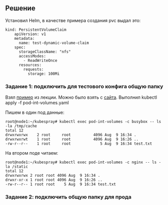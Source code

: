 ## Решение
Установил Helm, в качестве примера создания pvc выдал это:
```
kind: PersistentVolumeClaim
    apiVersion: v1
    metadata:
      name: test-dynamic-volume-claim
    spec:
      storageClassName: "nfs"
      accessModes:
        - ReadWriteOnce
      resources:
        requests:
          storage: 100Mi
```
### Задание 1: подключить для тестового конфига общую папку
Взял [пример](https://github.com/loshkarevev/Homeworks/tree/main/13.2%20%D1%80%D0%B0%D0%B7%D0%B4%D0%B5%D0%BB%D1%8B%20%D0%B8%20%D0%BC%D0%BE%D0%BD%D1%82%D0%B8%D1%80%D0%BE%D0%B2%D0%B0%D0%BD%D0%B8%D0%B5) из лекции. Можно было взять с [сайта](https://kubernetes.io/docs/tasks/access-application-cluster/communicate-containers-same-pod-shared-volume/).
Выполнил kubectl apply -f pod-int-volumes.yaml

Пишем в один под данные:
```
root@node1:~/kubespray# kubectl exec pod-int-volumes -c busybox -- ls -la /tmp/cache
total 12
drwxrwxrwx    2 root     root          4096 Aug  9 16:34 .
drwxrwxrwt    1 root     root          4096 Aug  9 16:26 ..
-rw-r--r--    1 root     root             5 Aug  9 16:34 test.txt
```
На втором поде читаем:
```
root@node1:~/kubespray# kubectl exec pod-int-volumes -c nginx -- ls -la /static
total 12
drwxrwxrwx 2 root root 4096 Aug  9 16:34 .
drwxr-xr-x 1 root root 4096 Aug  9 16:26 ..
-rw-r--r-- 1 root root    5 Aug  9 16:34 test.txt
```
### Задание 2: подключить общую папку для прода
